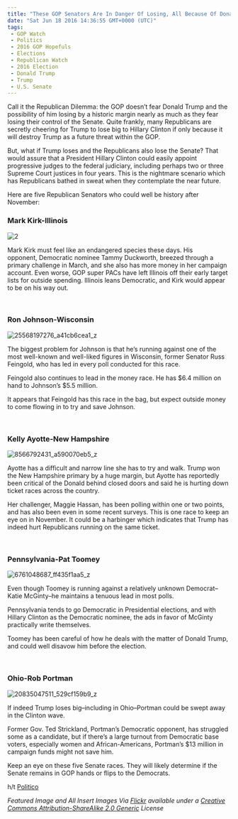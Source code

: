 ```yaml
---
title: "These GOP Senators Are In Danger Of Losing, All Because Of Donald Trump"
date: "Sat Jun 18 2016 14:36:55 GMT+0000 (UTC)"
tags: 
 - GOP Watch
 - Politics
 - 2016 GOP Hopefuls
 - Elections
 - Republican Watch
 - 2016 Election
 - Donald Trump
 - Trump
 - U.S. Senate
---
```

<p><!-- Quick Adsense WordPress Plugin: http://quicksense.net/ --></p><p>Call it the Republican Dilemma: the GOP doesn&#x2019;t fear Donald Trump and the possibility of him losing by a historic margin nearly as much as they fear losing their control of the Senate. Quite frankly, many Republicans are secretly cheering for Trump to lose big to Hillary Clinton if only because it will destroy Trump as a future threat within the GOP.</p><p>But, what if Trump loses and the Republicans also lose the Senate? That would assure that a President Hillary Clinton could easily appoint progressive judges to the federal judiciary, including perhaps two or three Supreme Court justices in four years. This is the nightmare scenario which has Republicans bathed in sweat when they contemplate the near future.</p><p>Here are five Republican Senators who could well be history after November:</p><h3><strong>Mark Kirk-Illinois</strong></h3><p><img class="alignnone wp-image-137928 size-medium" src="//i1.wp.com/cdn.liberalamerica.org/wp-content/uploads/2016/06/217-350x437.jpg?resize=350%2C437" alt="2" srcset="//cdn.liberalamerica.org/wp-content/uploads/2016/06/217.jpg 350w, //cdn.liberalamerica.org/wp-content/uploads/2016/06/217.jpg 64w, //cdn.liberalamerica.org/wp-content/uploads/2016/06/217.jpg 600w, //cdn.liberalamerica.org/wp-content/uploads/2016/06/217.jpg 721w" sizes="(max-width: 350px) 100vw, 350px" data-recalc-dims="1"></p><p>Mark Kirk must feel like an endangered species these days. His opponent,&#xA0;Democratic nominee Tammy Duckworth, breezed through a primary challenge in March, and she also has&#xA0;more money in her campaign account. Even worse, GOP super PACs have left Illinois off their early target lists for outside spending. Illinois leans Democratic, and Kirk would appear to be on his way out.</p><p>&#xA0;</p><h3><strong>Ron Johnson-Wisconsin</strong></h3><p><img class="alignnone wp-image-137931 size-medium" src="//i2.wp.com/cdn.liberalamerica.org/wp-content/uploads/2016/06/25568197276_a41cb6cea1_z-350x234.jpg?resize=350%2C234" alt="25568197276_a41cb6cea1_z" srcset="//cdn.liberalamerica.org/wp-content/uploads/2016/06/25568197276_a41cb6cea1_z.jpg 350w, //cdn.liberalamerica.org/wp-content/uploads/2016/06/25568197276_a41cb6cea1_z.jpg 64w, //cdn.liberalamerica.org/wp-content/uploads/2016/06/25568197276_a41cb6cea1_z.jpg 600w, //cdn.liberalamerica.org/wp-content/uploads/2016/06/25568197276_a41cb6cea1_z.jpg 150w, //cdn.liberalamerica.org/wp-content/uploads/2016/06/25568197276_a41cb6cea1_z.jpg 200w, //cdn.liberalamerica.org/wp-content/uploads/2016/06/25568197276_a41cb6cea1_z.jpg 640w" sizes="(max-width: 350px) 100vw, 350px" data-recalc-dims="1"></p><p>The biggest problem for Johnson is that he&#x2019;s running against one of the most well-known and well-liked figures in Wisconsin, former Senator Russ Feingold, who has led in every poll conducted for this race.</p><p>Feingold also continues to lead in the money race. He has $6.4 million on hand to Johnson&#x2019;s $5.5 million.</p><p>It appears that Feingold has this race in the bag, but expect outside money to come flowing in to try and save Johnson.</p><p>&#xA0;</p><h3><strong>Kelly Ayotte-New Hampshire</strong></h3><p><img class="alignnone wp-image-137934 size-medium" src="//i2.wp.com/cdn.liberalamerica.org/wp-content/uploads/2016/06/8566792431_a590070eb5_z-350x234.jpg?resize=350%2C234" alt="8566792431_a590070eb5_z" srcset="//cdn.liberalamerica.org/wp-content/uploads/2016/06/8566792431_a590070eb5_z.jpg 350w, //cdn.liberalamerica.org/wp-content/uploads/2016/06/8566792431_a590070eb5_z.jpg 64w, //cdn.liberalamerica.org/wp-content/uploads/2016/06/8566792431_a590070eb5_z.jpg 600w, //cdn.liberalamerica.org/wp-content/uploads/2016/06/8566792431_a590070eb5_z.jpg 150w, //cdn.liberalamerica.org/wp-content/uploads/2016/06/8566792431_a590070eb5_z.jpg 200w, //cdn.liberalamerica.org/wp-content/uploads/2016/06/8566792431_a590070eb5_z.jpg 640w" sizes="(max-width: 350px) 100vw, 350px" data-recalc-dims="1"></p><p>Ayotte has a difficult and narrow line she has to try and walk.&#xA0;Trump won the New Hampshire&#xA0;primary by a huge margin, but Ayotte has reportedly been critical of the Donald behind closed doors and said he is hurting down ticket races across the country.</p><p>Her challenger, Maggie Hassan, has been polling within one or two points, and has also been even in some recent surveys. This is one race to keep an eye on in November. It could be a harbinger which indicates that Trump has indeed hurt Republicans running on the same ticket.</p><p>&#xA0;</p><h3><strong>Pennsylvania-Pat Toomey</strong></h3><p><img class="alignnone wp-image-137936 size-medium" src="//i1.wp.com/cdn.liberalamerica.org/wp-content/uploads/2016/06/6761048687_ff435f1aa5_z-350x234.jpg?resize=350%2C234" alt="6761048687_ff435f1aa5_z" srcset="//cdn.liberalamerica.org/wp-content/uploads/2016/06/6761048687_ff435f1aa5_z.jpg 350w, //cdn.liberalamerica.org/wp-content/uploads/2016/06/6761048687_ff435f1aa5_z.jpg 64w, //cdn.liberalamerica.org/wp-content/uploads/2016/06/6761048687_ff435f1aa5_z.jpg 600w, //cdn.liberalamerica.org/wp-content/uploads/2016/06/6761048687_ff435f1aa5_z.jpg 150w, //cdn.liberalamerica.org/wp-content/uploads/2016/06/6761048687_ff435f1aa5_z.jpg 200w, //cdn.liberalamerica.org/wp-content/uploads/2016/06/6761048687_ff435f1aa5_z.jpg 640w" sizes="(max-width: 350px) 100vw, 350px" data-recalc-dims="1"></p><p>Even though Toomey is running against a relatively unknown Democrat&#x2013;Katie McGinty&#x2013;he maintains a tenuous lead in most polls.</p><p>Pennsylvania tends to go Democratic in Presidential elections, and with Hillary Clinton as the Democratic nominee, the ads in favor of McGinty practically write themselves.</p><p>Toomey has been careful of how he deals with the matter of Donald Trump, and could well disavow him before the election.</p><p>&#xA0;</p><h3><strong>Ohio-Rob Portman</strong></h3><p><img class="alignnone wp-image-137941 size-medium" src="//i0.wp.com/cdn.liberalamerica.org/wp-content/uploads/2016/06/20835047511_529cf159b9_z-350x234.jpg?resize=350%2C234" alt="20835047511_529cf159b9_z" srcset="//cdn.liberalamerica.org/wp-content/uploads/2016/06/20835047511_529cf159b9_z.jpg 350w, //cdn.liberalamerica.org/wp-content/uploads/2016/06/20835047511_529cf159b9_z.jpg 64w, //cdn.liberalamerica.org/wp-content/uploads/2016/06/20835047511_529cf159b9_z.jpg 600w, //cdn.liberalamerica.org/wp-content/uploads/2016/06/20835047511_529cf159b9_z.jpg 150w, //cdn.liberalamerica.org/wp-content/uploads/2016/06/20835047511_529cf159b9_z.jpg 200w, //cdn.liberalamerica.org/wp-content/uploads/2016/06/20835047511_529cf159b9_z.jpg 640w" sizes="(max-width: 350px) 100vw, 350px" data-recalc-dims="1"></p><p>If indeed Trump loses big&#x2013;including in Ohio&#x2013;Portman could be swept away in the Clinton wave.</p><p>Former Gov. Ted Strickland, Portman&#x2019;s Democratic opponent, has struggled some as a candidate, but if there&#x2019;s a large turnout from Democratic base voters, especially women and African-Americans, Portman&#x2019;s $13 million in campaign funds might not save him.</p><p><!-- Quick Adsense WordPress Plugin: http://quicksense.net/ --></p><p>Keep an eye on these five Senate races. They will likely determine if the Senate remains in GOP hands or flips to the Democrats.</p><p>h/t <a href="http://www.politico.com/story/2016/06/senate-races-donald-trump-map-224503" onclick="__gaTracker(&apos;send&apos;, &apos;event&apos;, &apos;outbound-article&apos;, &apos;http://www.politico.com/story/2016/06/senate-races-donald-trump-map-224503&apos;, &apos;Politico&apos;);" target="_blank">Politico</a></p><p><em>Featured Image and All Insert Images Via <a href="https://www.flickr.com/" onclick="__gaTracker(&apos;send&apos;, &apos;event&apos;, &apos;outbound-article&apos;, &apos;https://www.flickr.com/&apos;, &apos;Flickr&apos;);" target="_blank">Flickr</a> available under a <a href="https://creativecommons.org/licenses/by-sa/2.0/" onclick="__gaTracker(&apos;send&apos;, &apos;event&apos;, &apos;outbound-article&apos;, &apos;https://creativecommons.org/licenses/by-sa/2.0/&apos;, &apos;Creative Commons Attribution-ShareAlike 2.0 Generic&apos;);" target="_blank">Creative Commons Attribution-ShareAlike 2.0 Generic</a> License</em></p><div style="font-size:0px;height:0px;line-height:0px;margin:0;padding:0;clear:both"></div>